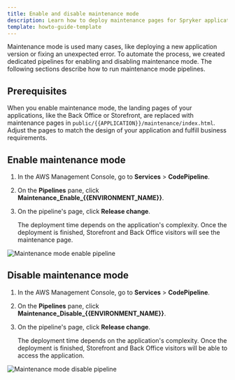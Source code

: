 ```yaml
---
title: Enable and disable maintenance mode
description: Learn how to deploy maintenance pages for Spryker applications.
template: howto-guide-template
---
```


Maintenance mode is used many cases, like deploying a new application version or fixing an unexpected error. To automate the process, we created dedicated pipelines for enabling and disabling maintenance mode. The following sections describe how to run maintenance mode pipelines.

## Prerequisites

When you enable maintenance mode, the landing pages of your applications, like the Back Office or Storefront, are replaced with maintenance pages in `public/{{APPLICATION}}/maintenance/index.html`. Adjust the pages to match the design of your application and fulfill business requirements.

## Enable maintenance mode

1. In the AWS Management Console, go to **Services** > **CodePipeline**.
2. On the **Pipelines** pane, click **Maintenance_Enable_{{ENVIRONMENT_NAME}}**.
3. On the pipeline's page, click **Release change**.

    The deployment time depends on the application's complexity. Once the deployment is finished, Storefront and Back Office visitors will see the maintenance page.

![Maintenance mode enable pipeline](https://spryker.s3.eu-central-1.amazonaws.com/docs/cloud/spryker-cloud-commerce-os/enable-and-disable-maintenance-mode.md/maintenance-enable-pipeline.png)

## Disable maintenance mode

1. In the AWS Management Console, go to **Services** > **CodePipeline**.
2. On the **Pipelines** pane, click **Maintenance_Disable_{{ENVIRONMENT_NAME}}**.
3. On the pipeline's page, click **Release change**.

    The deployment time depends on the application's complexity. Once the deployment is finished, Storefront and Back Office visitors will be able to access the application.

![Maintenance mode disable pipeline](https://spryker.s3.eu-central-1.amazonaws.com/docs/cloud/spryker-cloud-commerce-os/enable-and-disable-maintenance-mode.md/maintenance-disable-pipeline.png)
